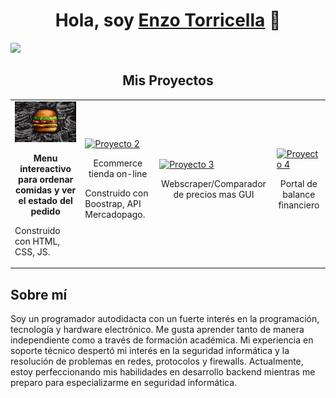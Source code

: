 <div align="center">
    <h1 align="center">Hola, soy <a href="https://tusitio.com">Enzo Torricella</a> 👋</h1>
</div>
<img src="drive">
<div align="center">

## Mis Proyectos

<table>
  <tr>
    <td>
      <a href="https://github.com/enzotorricella/Proyecto_Menu_Pago_Pedidos" target="_blank">
        <img src="https://github.com/enzotorricella/enzo.github.io/blob/main/Proyecto_Menu_Comandera/IMG/backgrounds/4486959.jpg?raw=true" width="200" alt="Menu burgerking">
      </a>
      <p align="center">
<strong>Menu intereactivo para ordenar comidas y ver el estado del pedido</strong>

</p>
<p> Construido con HTML, CSS, JS.
</p>
    </td>
    <td>
      <a href="(https://github.com/enzotorricella/enzo.github.io/tree/main/Proyecto_Ecommers)" target="_blank">
        <img src="[URL_DE_LA_IMAGEN_2](https://github.com/enzotorricella/enzo.github.io/blob/main/assets/img/brazas.png?raw=true)" width="200" alt="Proyecto 2">
      </a>
      <p align="center">Ecommerce tienda on-line</p>
<p> Construido con Boostrap, API Mercadopago.
</p>
    </td>
    <td>
      <a href="URL_DEL_PROYECTO_3" target="_blank">
        <img src="URL_DE_LA_IMAGEN_3" width="200" alt="Proyecto 3">
      </a>
      <p align="center">Webscraper/Comparador de precios mas GUI</p>
    </td>
    <td>
      <a href="URL_DEL_PROYECTO_4" target="_blank">
        <img src="URL_DE_LA_IMAGEN_4" width="200" alt="Proyecto 4">
      </a>
      <p align="center">Portal de balance financiero</p>
    </td>
  </tr>
</table>

</div>

## Sobre mí 
Soy un programador autodidacta con un fuerte interés en la programación, tecnología y hardware electrónico. Me gusta aprender tanto de manera independiente como a través de formación académica. Mi experiencia en soporte técnico despertó mi interés en la seguridad informática y la resolución de problemas en redes, protocolos y firewalls. Actualmente, estoy perfeccionando mis habilidades en desarrollo backend mientras me preparo para especializarme en seguridad informática.
